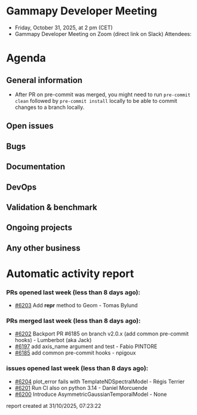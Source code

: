 # Gammapy Developer Meeting 
 * Friday, October 31, 2025, at 2 pm (CET) 
 * Gammapy Developer Meeting on Zoom (direct link on Slack) 
Attendees: 

# Agenda
## General information

- After PR on pre-commit was merged, you might need to run `pre-commit clean` followed by `pre-commit install` locally to be able to commit changes to a branch locally.

## Open issues

## Bugs

## Documentation

## DevOps

## Validation & benchmark

## Ongoing projects

## Any other business

# Automatic activity report

### PRs opened last week (less than 8 days ago): 
* [#6203](https://github.com/gammapy/gammapy/pull/6203) Add __repr__ method to Geom - Tomas Bylund

### PRs merged last week (less than 8 days ago): 
* [#6202](https://github.com/gammapy/gammapy/pull/6202) Backport PR #6185 on branch v2.0.x (add common pre-commit hooks) - Lumberbot (aka Jack)
* [#6197](https://github.com/gammapy/gammapy/pull/6197) add axis_name argument and test - Fabio PINTORE
* [#6185](https://github.com/gammapy/gammapy/pull/6185) add common pre-commit hooks - npigoux

### issues opened last week (less than 8 days ago): 
* [#6204](https://github.com/gammapy/gammapy/issues/6204) plot_error fails with TemplateNDSpectralModel - Régis Terrier
* [#6201](https://github.com/gammapy/gammapy/issues/6201) Run CI also on python 3.14 - Daniel Morcuende
* [#6200](https://github.com/gammapy/gammapy/issues/6200) Introduce AsymmetricGaussianTemporalModel - None

 report created at 31/10/2025, 07:23:22
